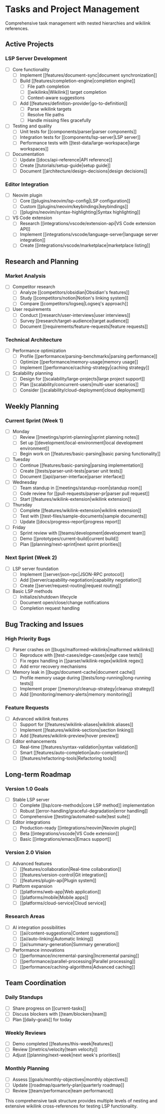 # Tasks and Project Management

Comprehensive task management with nested hierarchies and wikilink references.

## Active Projects

### LSP Server Development
- [ ] Core functionality
  - [ ] Implement [[features/document-sync|document synchronization]]
  - [ ] Build [[features/completion-engine|completion engine]]
    - [ ] File path completion
    - [ ] [[wikilinks|Wikilink]] target completion
    - [ ] Context-aware suggestions
  - [ ] Add [[features/definition-provider|go-to-definition]]
    - [ ] Parse wikilink targets
    - [ ] Resolve file paths
    - [ ] Handle missing files gracefully
- [ ] Testing and quality
  - [ ] Unit tests for [[components/parser|parser components]]
  - [ ] Integration tests for [[components/lsp-server|LSP server]]
  - [ ] Performance tests with [[test-data/large-workspace|large workspaces]]
- [ ] Documentation
  - [ ] Update [[docs/api-reference|API reference]]
  - [ ] Create [[tutorials/setup-guide|setup guide]]
  - [ ] Document [[architecture/design-decisions|design decisions]]

### Editor Integration
- [ ] Neovim plugin
  - [ ] Core [[plugins/neovim/lsp-config|LSP configuration]]
  - [ ] Custom [[plugins/neovim/keybindings|keybindings]]
  - [ ] [[plugins/neovim/syntax-highlighting|Syntax highlighting]]
- [ ] VS Code extension
  - [ ] Research [[integrations/vscode/extension-api|VS Code extension API]]
  - [ ] Implement [[integrations/vscode/language-server|language server integration]]
  - [ ] Create [[integrations/vscode/marketplace|marketplace listing]]

## Research and Planning

### Market Analysis
- [ ] Competitor research
  - [ ] Analyze [[competitors/obsidian|Obsidian's features]]
  - [ ] Study [[competitors/notion|Notion's linking system]]
  - [ ] Compare [[competitors/logseq|Logseq's approach]]
- [ ] User requirements
  - [ ] Conduct [[research/user-interviews|user interviews]]
  - [ ] Survey [[research/target-audience|target audience]]
  - [ ] Document [[requirements/feature-requests|feature requests]]

### Technical Architecture
- [ ] Performance optimization
  - [ ] Profile [[performance/parsing-benchmarks|parsing performance]]
  - [ ] Optimize [[performance/memory-usage|memory usage]]
  - [ ] Implement [[performance/caching-strategy|caching strategy]]
- [ ] Scalability planning
  - [ ] Design for [[scalability/large-projects|large project support]]
  - [ ] Plan [[scalability/concurrent-users|multi-user scenarios]]
  - [ ] Consider [[scalability/cloud-deployment|cloud deployment]]

## Weekly Planning

### Current Sprint (Week 1)
- [ ] Monday
  - [ ] Review [[meetings/sprint-planning|sprint planning notes]]
  - [ ] Set up [[development/local-environment|local development environment]]
  - [ ] Begin work on [[features/basic-parsing|basic parsing functionality]]
- [ ] Tuesday
  - [ ] Continue [[features/basic-parsing|parsing implementation]]
  - [ ] Create [[tests/parser-unit-tests|parser unit tests]]
  - [ ] Document [[api/parser-interface|parser interface]]
- [ ] Wednesday
  - [ ] Team standup in [[meetings/standup-room|standup room]]
  - [ ] Code review for [[pull-requests/parser-pr|parser pull request]]
  - [ ] Start [[features/wikilink-extension|wikilink extension]]
- [ ] Thursday
  - [ ] Complete [[features/wikilink-extension|wikilink extension]]
  - [ ] Test with [[test-files/sample-documents|sample documents]]
  - [ ] Update [[docs/progress-report|progress report]]
- [ ] Friday
  - [ ] Sprint review with [[teams/development|development team]]
  - [ ] Demo [[prototypes/current-build|current build]]
  - [ ] Plan [[planning/next-sprint|next sprint priorities]]

### Next Sprint (Week 2)
- [ ] LSP server foundation
  - [ ] Implement [[server/json-rpc|JSON-RPC protocol]]
  - [ ] Add [[server/capability-negotiation|capability negotiation]]
  - [ ] Create [[server/request-routing|request routing]]
- [ ] Basic LSP methods
  - [ ] Initialize/shutdown lifecycle
  - [ ] Document open/close/change notifications
  - [ ] Completion request handling

## Bug Tracking and Issues

### High Priority Bugs
- [ ] Parser crashes on [[bugs/malformed-wikilinks|malformed wikilinks]]
  - [ ] Reproduce with [[test-cases/edge-cases|edge case tests]]
  - [ ] Fix regex handling in [[parser/wikilink-regex|wikilink regex]]
  - [ ] Add error recovery mechanisms
- [ ] Memory leak in [[bugs/document-cache|document cache]]
  - [ ] Profile memory usage during [[tests/long-running|long-running tests]]
  - [ ] Implement proper [[memory/cleanup-strategy|cleanup strategy]]
  - [ ] Add [[monitoring/memory-alerts|memory monitoring]]

### Feature Requests
- [ ] Advanced wikilink features
  - [ ] Support for [[features/wikilink-aliases|wikilink aliases]]
  - [ ] Implement [[features/wikilink-sections|section linking]]
  - [ ] Add [[features/wikilink-preview|hover preview]]
- [ ] Editor enhancements
  - [ ] Real-time [[features/syntax-validation|syntax validation]]
  - [ ] Smart [[features/auto-completion|auto-completion]]
  - [ ] [[features/refactoring-tools|Refactoring tools]]

## Long-term Roadmap

### Version 1.0 Goals
- [ ] Stable LSP server
  - [ ] Complete [[lsp/core-methods|core LSP method]] implementation
  - [ ] Robust [[error-handling/graceful-degradation|error handling]]
  - [ ] Comprehensive [[testing/automated-suite|test suite]]
- [ ] Editor integrations
  - [ ] Production-ready [[integrations/neovim|Neovim plugin]]
  - [ ] Beta [[integrations/vscode|VS Code extension]]
  - [ ] Basic [[integrations/emacs|Emacs support]]

### Version 2.0 Vision
- [ ] Advanced features
  - [ ] [[features/collaboration|Real-time collaboration]]
  - [ ] [[features/version-control|Git integration]]
  - [ ] [[features/plugin-api|Plugin system]]
- [ ] Platform expansion
  - [ ] [[platforms/web-app|Web application]]
  - [ ] [[platforms/mobile|Mobile apps]]
  - [ ] [[platforms/cloud-service|Cloud service]]

### Research Areas
- [ ] AI integration possibilities
  - [ ] [[ai/content-suggestions|Content suggestions]]
  - [ ] [[ai/auto-linking|Automatic linking]]
  - [ ] [[ai/summary-generation|Summary generation]]
- [ ] Performance innovations
  - [ ] [[performance/incremental-parsing|Incremental parsing]]
  - [ ] [[performance/parallel-processing|Parallel processing]]
  - [ ] [[performance/caching-algorithms|Advanced caching]]

## Team Coordination

### Daily Standups
- [ ] Share progress on [[current-tasks]]
- [ ] Discuss blockers with [[team/blockers|team]]
- [ ] Plan [[daily-goals]] for today

### Weekly Reviews
- [ ] Demo completed [[features/this-week|features]]
- [ ] Review [[metrics/velocity|team velocity]]
- [ ] Adjust [[planning/next-week|next week's priorities]]

### Monthly Planning
- [ ] Assess [[goals/monthly-objectives|monthly objectives]]
- [ ] Update [[roadmap/quarterly-plan|quarterly roadmap]]
- [ ] Review [[team/performance|team performance]]

This comprehensive task structure provides multiple levels of nesting and extensive wikilink cross-references for testing LSP functionality.